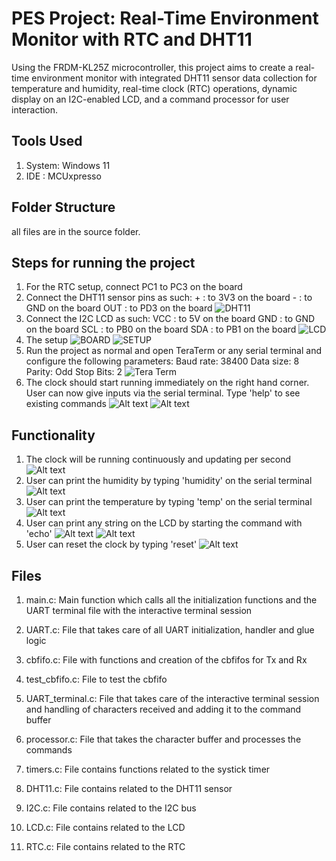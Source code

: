 # PES Project: Real-Time Environment Monitor with RTC and DHT11

Using the FRDM-KL25Z microcontroller, this project aims to create a real-time environment monitor with integrated DHT11 sensor data collection for temperature and humidity, real-time clock (RTC) operations, dynamic display on an I2C-enabled LCD, and a command processor for user interaction.

## Tools Used
1) System: Windows 11
2) IDE : MCUxpresso

## Folder Structure
all files are in the source folder.

## Steps for running the project
1. For the RTC setup, connect PC1 to PC3 on the board
2. Connect the DHT11 sensor pins as such:
        +   : to 3V3 on the board
        -   : to GND on the board
        OUT : to PD3 on the board
        ![DHT11](DHT11.PNG.jpg)
3. Connect the I2C LCD as such:
        VCC : to 5V on the board
        GND : to GND on the board
        SCL : to PB0 on the board 
        SDA : to PB1 on the board 
        ![LCD](LCD.PNG.jpg)
4. The setup
        ![BOARD](BOARD.PNG.jpg)
        ![SETUP](SETUP.PNG.jpg)
5. Run the project as normal and open TeraTerm or any serial terminal and configure the following parameters:
        Baud rate: 38400
        Data size: 8
        Parity:	Odd
        Stop Bits: 2
        ![Tera Term](image.png)
6. The clock should start running immediately on the right hand corner. User can now give inputs via the serial terminal. Type 'help' to see existing commands
        ![Alt text](image-1.png)
        ![Alt text](INITIAL_CLOCK.PNG.jpg)


## Functionality
1. The clock will be running continuously and updating per second
        ![Alt text](INITIAL_CLOCK.PNG-1.jpg)
2. User can print the humidity by typing 'humidity' on the serial terminal
        ![Alt text](HUMIDITY.PNG.jpg)
3. User can print the temperature by typing 'temp' on the serial terminal
        ![Alt text](TEMP_DISPLAY.jpg)
4. User can print any string on the LCD by starting the command with 'echo'
        ![Alt text](image-2.png)
        ![Alt text](ECHO_DISPLAY.jpg)
5. User can reset the clock by typing 'reset'
        ![Alt text](RESET.jpg)

## Files
1. main.c: Main function which calls all the initialization functions and the UART terminal file with the interactive terminal session

2. UART.c: File that takes care of all UART initialization, handler and glue logic

3. cbfifo.c: File with functions and creation of the cbfifos for Tx and Rx

4. test_cbfifo.c: File to test the cbfifo

5. UART_terminal.c: File that takes care of the interactive terminal session and handling of characters received and adding it to the command buffer

6. processor.c: File that takes the character buffer and processes the commands

7. timers.c: File contains functions related to the systick timer

8. DHT11.c: File contains related to the DHT11 sensor

9. I2C.c: File contains related to the I2C bus

10. LCD.c: File contains related to the LCD

11. RTC.c: File contains related to the RTC

